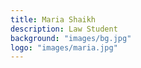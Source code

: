 ```yaml
---
title: Maria Shaikh
description: Law Student
background: "images/bg.jpg"
logo: "images/maria.jpg"
---
```

